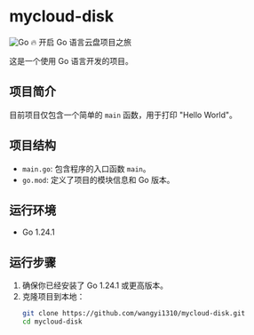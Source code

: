 # mycloud-disk

![Go](https://img.shields.io/badge/Go-1.24.1-blue.svg) 🔥 开启 Go 语言云盘项目之旅

这是一个使用 Go 语言开发的项目。

## 项目简介
目前项目仅包含一个简单的 `main` 函数，用于打印 "Hello World"。

## 项目结构
- `main.go`: 包含程序的入口函数 `main`。
- `go.mod`: 定义了项目的模块信息和 Go 版本。

## 运行环境
- Go 1.24.1

## 运行步骤
1. 确保你已经安装了 Go 1.24.1 或更高版本。
2. 克隆项目到本地：
   ```bash
   git clone https://github.com/wangyi1310/mycloud-disk.git
   cd mycloud-disk
